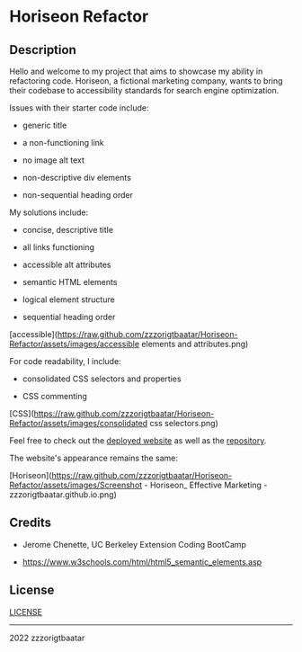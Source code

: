 # Horiseon Refactor

## Description 

Hello and welcome to my project that aims to showcase my ability in refactoring code. 
Horiseon, a fictional marketing company, wants to bring their codebase to accessibility standards for search engine optimization.

Issues with their starter code include:

- generic title

- a non-functioning link

- no image alt text

- non-descriptive div elements

- non-sequential heading order

My solutions include:

- concise, descriptive title

- all links functioning

- accessible alt attributes 

- semantic HTML elements

- logical element structure

- sequential heading order

[accessible](https://raw.github.com/zzzorigtbaatar/Horiseon-Refactor/assets/images/accessible elements and attributes.png)

For code readability, I include:

- consolidated CSS selectors and properties

- CSS commenting

[CSS](https://raw.github.com/zzzorigtbaatar/Horiseon-Refactor/assets/images/consolidated css selectors.png)

Feel free to check out the [deployed website](https://zzzorigtbaatar.github.io/Horiseon-Refactor/) as well as the [repository](https://github.com/zzzorigtbaatar/Horiseon-Refactor).


The website's appearance remains the same:

[Horiseon](https://raw.github.com/zzzorigtbaatar/Horiseon-Refactor/assets/images/Screenshot - Horiseon_ Effective Marketing - zzzorigtbaatar.github.io.png)


## Credits

* Jerome Chenette, UC Berkeley Extension Coding BootCamp

* https://www.w3schools.com/html/html5_semantic_elements.asp


## License

[LICENSE](/LICENSE)

---

2022 zzzorigtbaatar